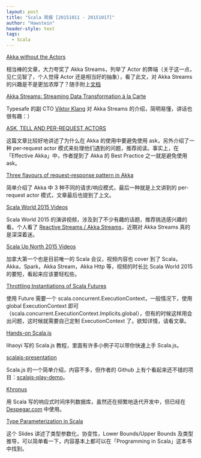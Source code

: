 ```yaml
---
layout: post
title: "Scala 周报 [20151011 - 20151017]"
author: "Hawstein"
header-style: text
tags:
  - Scala
---
```


[Akka without the Actors](http://eng.localytics.com/akka-streams-akka-without-the-actors/)

相当棒的文章，大力夸奖了 Akka Streams，列举了 Actor 的弊端（关于这一点，见仁见智了，个人觉得 Actor 还是相当好的抽象），看了此文，对 Akka Streams 的兴趣是不是更加浓厚了？随手附上[文档](http://doc.akka.io/docs/akka-stream-and-http-experimental/1.0/scala.html)

[Akka Streams: Streaming Data Transformation à la Carte](http://www.infoq.com/presentations/akka-streams)

Typesafe 的副 CTO [Viktor Klang](https://twitter.com/viktorklang) 对 Akka Streams 的介绍，简明易懂，讲话也很有趣：）

[ASK, TELL AND PER-REQUEST ACTORS](http://techblog.net-a-porter.com/2013/12/ask-tell-and-per-request-actors/)

这篇文章比较好地讲述了为什么在 Akka 的使用中要避免使用 ask，另外介绍了一种 per-request actor 模式来处理他们遇到的问题，推荐阅读。事实上，在「Effective Akka」中，作者提到了 Akka 的 Best Practice 之一就是避免使用 ask。

[Three flavours of request-response pattern in Akka](http://www.nurkiewicz.com/2014/01/three-flavours-of-request-response.html)

简单介绍了 Akka 中 3 种不同的请求/响应模式，最后一种就是上文讲到的 per-request actor 模式，文章最后也提到了上文。

[Scala World 2015 Videos](https://www.youtube.com/channel/UCc0j7uOItUDh7vEvPb-TeCg/videos)

Scala World 2015 的演讲视频，涉及到了不少有趣的话题，推荐挑选感兴趣的看。个人看了 [Reactive Streams / Akka Streams](https://www.youtube.com/watch?v=6VBn9V3S2aQ)，近期对 Akka Streams 真的是深深着迷。

[Scala Up North 2015 Videos](https://www.youtube.com/channel/UC0y-kvsAqGmyBI26Bh3A5zw/videos)

加拿大第一个也是目前唯一的 Scala 会议，视频内容也 cover 到了 Scala，Akka，Spark，Akka Stream，Akka Http 等，视频的时长比 Scala World 2015 的要短，看起来应该要轻松些。

[Throttling Instantiations of Scala Futures](http://quantifind.com/blog/2015/06/throttling-instantiations-of-scala-futures-1/)

使用 Future 需要一个 scala.concurrent.ExecutionContext，一般情况下，使用 global ExecutionContext 即可（scala.concurrent.ExecutionContext.Implicits.global），但有的时候这样用会出问题，这时候就需要自己定制 ExecutionContext 了。欲知详情，请看文章。

[Hands-on Scala.js](http://lihaoyi.github.io/hands-on-scala-js/#Hands-onScala.js)

lihaoyi 写的 Scala.js 教程，里面有许多小例子可以带你快速上手 Scala.js。

[scalajs-presentation](http://coacoas.github.io/scalajs-presentation/#/)

Scala.js 的一个简单介绍，内容不多，但作者的 Github 上有个看起来还不错的项目：[scalajs-play-demo](https://github.com/coacoas/scalajs-play-demo)。

[Khronus](https://github.com/Searchlight/khronus)

用 Scala 写的响应式时间序列数据库，虽然还在频繁地迭代开发中，但已经在 [Despegar.com](http://www.despegar.com/) 中使用。

[Type Parameterization in Scala](http://blog.knoldus.com/2015/10/13/type-parameterization-in-scala/)

这个 Slides 讲述了类型参数化，协变性，Lower Bounds/Upper Bounds 及类型推导，可以简单看一下，内容基本上都可以在「Programming in Scala」这本书中找到。
